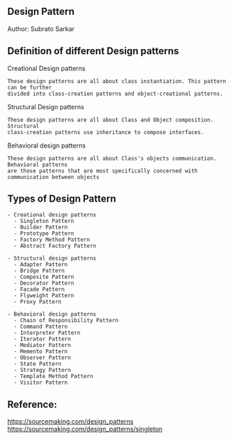 Design Pattern
--------------------------------
Author: Subrato Sarkar

Definition of different Design patterns
--------------------------------------
Creational Design patterns
```
These design patterns are all about class instantiation. This pattern can be further 
divided into class-creation patterns and object-creational patterns.
```

Structural Design patterns
```
These design patterns are all about Class and Object composition. Structural 
class-creation patterns use inheritance to compose interfaces.
```

Behavioral design patterns
```
These design patterns are all about Class's objects communication. Behavioral patterns 
are those patterns that are most specifically concerned with communication between objects

```

Types of Design Pattern
------------------------------
```
- Creational design patterns
  - Singleton Pattern
  - Builder Pattern
  - Prototype Pattern
  - Factory Method Pattern
  - Abstract Factory Pattern
  
- Structural design patterns
  - Adapter Pattern
  - Bridge Pattern
  - Composite Pattern
  - Decorator Pattern
  - Facade Pattern
  - Flyweight Pattern
  - Proxy Pattern
  
- Behavioral design patterns
  - Chain of Responsibility Pattern
  - Command Pattern
  - Interpreter Pattern
  - Iterator Pattern
  - Mediator Pattern
  - Memento Pattern
  - Observer Pattern
  - State Pattern
  - Strategy Pattern
  - Template Method Pattern
  - Visitor Pattern
```

Reference:
------------------------
https://sourcemaking.com/design_patterns
https://sourcemaking.com/design_patterns/singleton